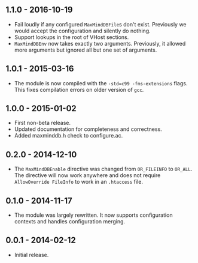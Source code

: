 ## 1.1.0 - 2016-10-19

* Fail loudly if any configured `MaxMindDBFile`s don't exist.
  Previously we would accept the configuration and silently do nothing.
* Support lookups in the root of VHost sections.
* `MaxMindDBEnv` now takes exactly two arguments. Previously, it allowed more
  arguments but ignored all but one set of arguments.

## 1.0.1 - 2015-03-16

* The module is now compiled with the `-std=c99 -fms-extensions` flags. This
  fixes compilation errors on older version of `gcc`.

## 1.0.0 - 2015-01-02

* First non-beta release.
* Updated documentation for completeness and correctness.
* Added maxminddb.h check to configure.ac.

## 0.2.0 - 2014-12-10

* The `MaxMindDBEnable` directive was changed from `OR_FILEINFO` to `OR_ALL`.
  The directive will now work anywhere and does not require
  `AllowOverride FileInfo` to work in an `.htaccess` file.

## 0.1.0 - 2014-11-17

* The module was largely rewritten. It now supports configuration contexts
  and handles configuration merging.

## 0.0.1 - 2014-02-12

* Initial release.
